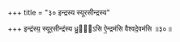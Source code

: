 +++
title = "३० इन्द्रस्य स्यूरसीन्द्रस्य"

+++
इन्द्र॑स्य॒ स्यूर॒सीन्द्र॑स्य ध्रु॒वो᳖ऽसि ऐ॒न्द्रम॑सि वैश्वदे॒वम॑सि ॥३०॥